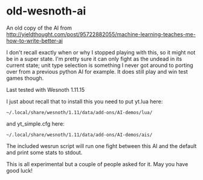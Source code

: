 # old-wesnoth-ai
An old copy of the AI from http://yieldthought.com/post/95722882055/machine-learning-teaches-me-how-to-write-better-ai

I don't recall exactly when or why I stopped playing with this, so it might not be in a super state. I'm pretty sure it can only fight as the undead in its current state; unit type selection is something I never got around to porting over from a previous python AI for example. It does still play and win test games though.

Last tested with Wesnoth 1.11.15

I just about recall that to install this you need to put yt.lua here:

    ~/.local/share/wesnoth/1.11/data/add-ons/AI-demos/lua/
    
and yt\_simple.cfg here:

    ~/.local/share/wesnoth/1.11/data/add-ons/AI-demos/ais/


The included wesrun script will run one fight between this AI and the default and print some stats to stdout.

This is all experimental but a couple of people asked for it. May you have good luck!

